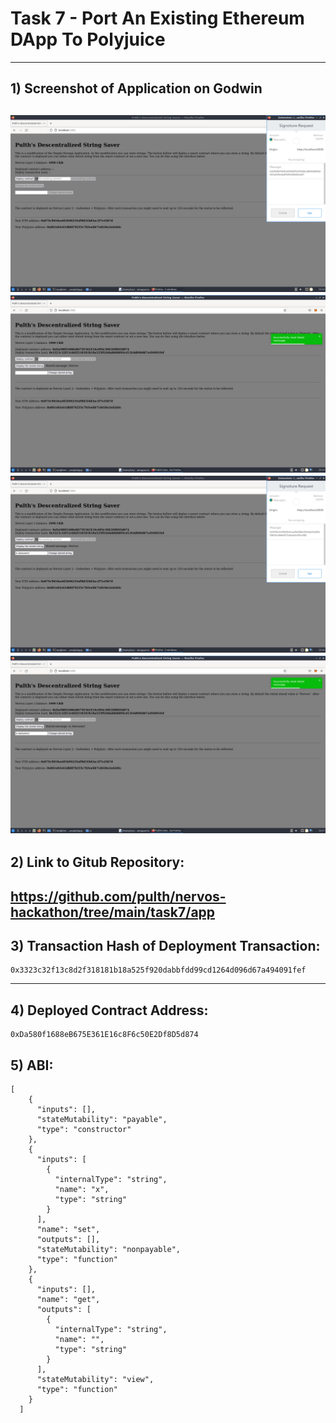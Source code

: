 # Task 7 - Port An Existing Ethereum DApp To Polyjuice
---
## 1) Screenshot of Application on Godwin
![](./ss1.png)
![](./ss2.png)
![](./ss3.png)
![](./ss4.png)
---
## 2) Link to Gitub Repository:
https://github.com/pulth/nervos-hackathon/tree/main/task7/app
---
## 3) Transaction Hash of Deployment Transaction:
```
0x3323c32f13c8d2f318181b18a525f920dabbfdd99cd1264d096d67a494091fef
```
---
## 4) Deployed Contract Address:
```
0xDa580f1688eB675E361E16c8F6c50E2Df8D5d874
```
## 5) ABI:
```
[
    {
      "inputs": [],
      "stateMutability": "payable",
      "type": "constructor"
    },
    {
      "inputs": [
        {
          "internalType": "string",
          "name": "x",
          "type": "string"
        }
      ],
      "name": "set",
      "outputs": [],
      "stateMutability": "nonpayable",
      "type": "function"
    },
    {
      "inputs": [],
      "name": "get",
      "outputs": [
        {
          "internalType": "string",
          "name": "",
          "type": "string"
        }
      ],
      "stateMutability": "view",
      "type": "function"
    }
  ]
```
